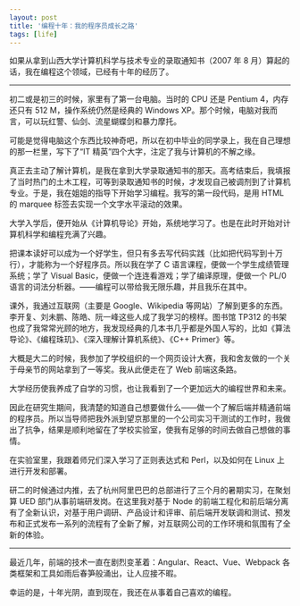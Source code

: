 ```yaml
---
layout: post
title: '编程十年：我的程序员成长之路'
tags: [life]
---
```



如果从拿到山西大学计算机科学与技术专业的录取通知书（2007 年 8 月）算起的话，我在编程这个领域，已经有十年的经历了。

-----

初二或是初三的时候，家里有了第一台电脑。当时的 CPU 还是 Pentium 4，内存还只有 512 M，操作系统仍然是经典的 Windows XP。那个时候，电脑对我而言，可以玩红警、仙剑、流星蝴蝶剑和暴力摩托。

可能是觉得电脑这个东西比较神奇吧，所以在初中毕业的同学录上，我在自己理想的那一栏里，写下了“IT 精英”四个大字，注定了我与计算机的不解之缘。

真正去主动了解计算机，是我在拿到大学录取通知书的那天。高考结束后，我填报了当时热门的土木工程，可等到录取通知书的时候，才发现自己被调剂到了计算机专业。于是，我在姐姐的指导下开始学习编程。我写的第一段代码，是用 HTML 的 marquee 标签去实现一个文字水平滚动的效果。


大学入学后，便开始从《计算机导论》开始，系统地学习了。也是在此时开始对计算机科学和编程充满了兴趣。

把课本读好可以成为一个好学生，但只有多去写代码实践（比如把代码写到十万行），才能称为一个好程序员。所以我在学了 C 语言课程，便做一个学生成绩管理系统；学了 Visual Basic，便做一个连连看游戏；学了编译原理，便做一个 PL/0 语言的词法分析器。——编程可以带给我无限乐趣，并且我乐在其中。

课外，我通过互联网（主要是 Google、Wikipedia 等网站）了解到更多的东西。李开复、刘未鹏、陈皓、阮一峰这些人成了我学习的榜样。图书馆 TP312 的书架也成了我常常光顾的地方，我发现经典的几本书几乎都是外国人写的，比如《算法导论》、《编程珠玑》、《深入理解计算机系统》、《C++ Primer》等。

大概是大二的时候，我参加了学校组织的一个网页设计大赛，我和舍友做的一个关于母亲节的网站拿到了一等奖。我从此便走在了 Web 前端这条路。

大学经历使我养成了自学的习惯，也让我看到了一个更加远大的编程世界和未来。

因此在研究生期间，我清楚的知道自己想要做什么——做一个了解后端并精通前端的程序员。所以当导师把我外派到望京那里的一个公司实习干测试的工作时，我做出了抗争，结果是顺利地留在了学校实验室，使我有足够的时间去做自己想做的事情。

在实验室里，我跟着师兄们深入学习了正则表达式和 Perl，以及如何在 Linux 上进行开发和部署。

研二的时候通过内推，去了杭州阿里巴巴的总部进行了三个月的暑期实习，在聚划算 UED 部门从事前端研发岗。在这里我对基于 Node 的前端工程化和前后端分离有了全新认识，对基于用户调研、产品设计和评审、前后端开发联调和测试、预发布和正式发布一系列的流程有了全新了解，对互联网公司的工作环境和氛围有了全新的体验。

-----

最近几年，前端的技术一直在剧烈变革着：Angular、React、Vue、Webpack 各类框架和工具如雨后春笋般涌出，让人应接不暇。

幸运的是，十年光阴，直到现在，我还在从事着自己喜欢的编程。
